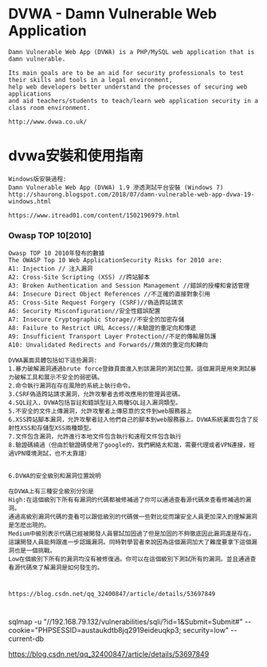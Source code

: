
# DVWA - Damn Vulnerable Web Application
```
Damn Vulnerable Web App (DVWA) is a PHP/MySQL web application that is damn vulnerable. 

Its main goals are to be an aid for security professionals to test their skills and tools in a legal environment, 
help web developers better understand the processes of securing web applications 
and aid teachers/students to teach/learn web application security in a class room environment.

http://www.dvwa.co.uk/
```

# dvwa安裝和使用指南
```
Windows版安裝過程:
Damn Vulnerable Web App (DVWA) 1.9 滲透測試平台安裝 (Windows 7)
http://shaurong.blogspot.com/2018/07/damn-vulnerable-web-app-dvwa-19-windows.html

https://www.itread01.com/content/1502196979.html

```
### Owasp TOP 10[2010]
```
Owasp TOP 10 2010年發布的數據
The OWASP Top 10 Web ApplicationSecurity Risks for 2010 are:
A1: Injection // 注入漏洞
A2: Cross-Site Scripting (XSS) //跨站腳本
A3: Broken Authentication and Session Management //錯誤的授權和會話管理
A4: Insecure Direct Object References //不正確的直接對象引用
A5: Cross-Site Request Forgery (CSRF)//偽造跨站請求
A6: Security Misconfiguration//安全性錯誤配置
A7: Insecure Cryptographic Storage//不安全的加密存儲
A8: Failure to Restrict URL Access//未驗證的重定向和傳遞
A9: Insufficient Transport Layer Protection//不足的傳輸層防護
A10: Unvalidated Redirects and Forwards//無效的重定向和轉向
```
```
DVWA裏面具體包括如下這些漏洞:
1.暴力破解漏洞通過brute force登錄頁面進入到該漏洞的測試位置。這個漏洞是用來測試暴力破解工具和展示不安全的弱密碼。
2.命令執行漏洞在存在風險的系統上執行命令。
3.CSRF偽造跨站請求漏洞，允許攻擊者去修改應用的管理員密碼。
4.SQL註入，DVWA包括盲註和錯誤型註入兩種SQL註入漏洞類型。
5.不安全的文件上傳漏洞，允許攻擊者上傳惡意的文件到web服務器上
6.XSS跨站腳本漏洞，允許攻擊者註入他們自己的腳本到web服務器上。DVWA系統裏面包含了反射性XSS和存儲型XSS兩種類型。
7.文件包含漏洞，允許進行本地文件包含執行和遠程文件包含執行
8.驗證碼繞過（但由於驗證碼使用了google的，我們網絡太和諧，需要代理或者VPN連接，經過VPN環境測試，也不太靠譜）


6.DVWA的安全級別和漏洞位置說明

在DVWA上有三種安全級別分別是
High:在這個級別下所有有漏洞的代碼都被修補過了你可以通過查看源代碼來查看修補過的漏洞。
通過高級別漏洞代碼的查看可以跟低級別的代碼做一些對比從而讓安全人員更加深入的理解漏洞是怎麽出現的。
Medium中級別表示代碼已經被開發人員嘗試加固過了但是加固的不夠徹底因此漏洞還是存在。
這讓開發人員能夠跟進一步認識漏洞。同時對學習者來說因為這個漏洞加大了難度要拿下這個漏洞也是一個挑戰。
Low在個級別下所有的漏洞均沒有被修復過。你可以在這個級別下測試所有的漏洞。並且通過查看源代碼來了解漏洞是如何發生的。
```


# 
```
https://blog.csdn.net/qq_32400847/article/details/53697849
```

# 

sqlmap -u "//192.168.79.132/vulnerabilities/sqli/?id=1&Submit=Submit#" --cookie="PHPSESSID=austaukdtb8jq2919eideuqkp3; security=low" --current-db

https://blog.csdn.net/qq_32400847/article/details/53697849
